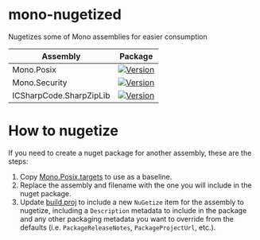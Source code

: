 # mono-nugetized

Nugetizes some of Mono assemblies for easier consumption

| Assembly      | Package     |
| ------------- | ------------- |
| Mono.Posix    | [![Version](https://img.shields.io/nuget/v/Mono.Posix.svg)](https://www.nuget.org/packages/Mono.Posix) | [![Downloads](https://img.shields.io/nuget/dt/Mono.Posix.svg)](https://www.nuget.org/packages/Mono.Posix) |
| Mono.Security | [![Version](https://img.shields.io/nuget/v/Mono.Security.svg)](https://www.nuget.org/packages/Mono.Security) | [![Downloads](https://img.shields.io/nuget/dt/Mono.Security.svg)](https://www.nuget.org/packages/Mono.Security) |
| ICSharpCode.SharpZipLib | [![Version](https://img.shields.io/nuget/v/ICSharpCode.SharpZipLib.svg)](https://www.nuget.org/packages/ICSharpCode.SharpZipLib) | [![Downloads](https://img.shields.io/nuget/dt/ICSharpCode.SharpZipLib.svg)](https://www.nuget.org/packages/ICSharpCode.SharpZipLib) |

# How to nugetize

If you need to create a nuget package for another assembly, these are the steps:

1. Copy [Mono.Posix.targets](https://github.com/kzu/mono-nugetized/blob/master/package/Mono.Posix.targets) to 
   use as a baseline. 
2. Replace the assembly and filename with the one you will include in the nuget package. 
3. Update [build.proj](https://github.com/kzu/mono-nugetized/blob/master/build.proj) to include a new `NuGetize` 
   item for the assembly to nugetize, including a `Description` metadata to include in the package and any other 
   packaging metadata you want to override from the defaults (i.e. `PackageReleaseNotes`, `PackageProjectUrl`, etc.).